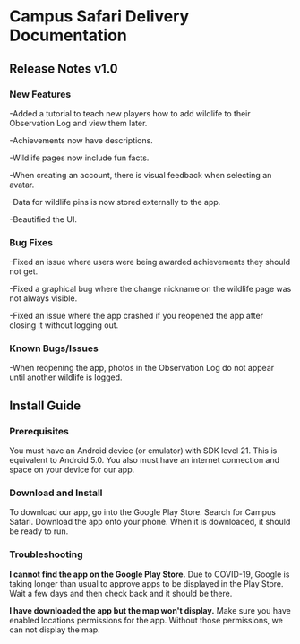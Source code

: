 # Campus Safari Delivery Documentation

## Release Notes v1.0

### New Features
-Added a tutorial to teach new players how to add wildlife to their Observation Log and view them later.

-Achievements now have descriptions.

-Wildlife pages now include fun facts.

-When creating an account, there is visual feedback when selecting an avatar.

-Data for wildlife pins is now stored externally to the app.

-Beautified the UI.

### Bug Fixes
-Fixed an issue where users were being awarded achievements they should not get.

-Fixed a graphical bug where the change nickname on the wildlife page was not always visible.

-Fixed an issue where the app crashed if you reopened the app after closing it without logging out.

### Known Bugs/Issues
-When reopening the app, photos in the Observation Log do not appear until another wildlife is logged.

## Install Guide

### Prerequisites
You must have an Android device (or emulator) with SDK level 21. This is equivalent to Android 5.0. You also must have an internet connection and space on your device for our app.

### Download and Install
To download our app, go into the Google Play Store. Search for Campus Safari. Download the app onto your phone. When it is downloaded, it should be ready to run.

### Troubleshooting
**I cannot find the app on the Google Play Store.**
Due to COVID-19, Google is taking longer than usual to approve apps to be displayed in the Play Store. Wait a few days and then check back and it should be there.

**I have downloaded the app but the map won't display.**
Make sure you have enabled locations permissions for the app. Without those permissions, we can not display the map.
